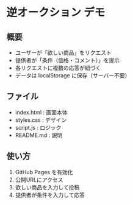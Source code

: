 # 逆オークション デモ

## 概要
- ユーザーが「欲しい商品」をリクエスト
- 提供者が「条件（価格・コメント）」を提示
- 各リクエストに複数の応答が紐づく
- データは localStorage に保存（サーバー不要）

## ファイル
- index.html : 画面本体
- styles.css : デザイン
- script.js : ロジック
- README.md : 説明

## 使い方
1. GitHub Pages を有効化
2. 公開URLにアクセス
3. 欲しい商品を入力して投稿
4. 提供者が条件を入力して応答

